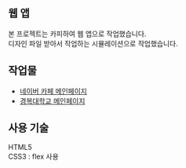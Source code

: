 ## 웹 앱
본 프로젝트는 카피하여 웹 앱으로 작업했습니다. <br>
디자인 파일 받아서 작업하는 시뮬레이션으로 작업했습니다.

## 작업물
- [네이버 카페 메인페이지](https://korea-webclass.github.io/web-app/html/naver-main.html)
- [경복대학교 메인페이지](https://korea-webclass.github.io/web-app/html/kbu.html)

## 사용 기술
HTML5 <br>
CSS3 : flex 사용